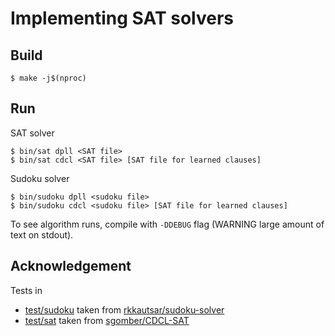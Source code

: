 # Implementing SAT solvers

## Build

    $ make -j$(nproc)

## Run

SAT solver

    $ bin/sat dpll <SAT file>
    $ bin/sat cdcl <SAT file> [SAT file for learned clauses]

Sudoku solver

    $ bin/sudoku dpll <sudoku file>
    $ bin/sudoku cdcl <sudoku file> [SAT file for learned clauses]

To see algorithm runs, compile with `-DDEBUG` flag (WARNING large amount of text on stdout).

## Acknowledgement
Tests in
 - [test/sudoku](test/sudoku) taken from [rkkautsar/sudoku-solver](https://github.com/rkkautsar/sudoku-solver/tree/main/sudoku)
 - [test/sat](test/sat) taken from [sgomber/CDCL-SAT](https://github.com/sgomber/CDCL-SAT/tree/master/test)
